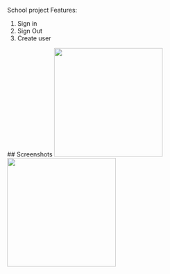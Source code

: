 School project 
Features: 
<ol>
  <li>Sign in</li>
  <li>Sign Out</li>
  <li>Create user</li>
</ol>
## Screenshots


<img src="https://user-images.githubusercontent.com/44341663/158367103-77b47af0-ba11-4ba1-9675-666f796a0874.png" width=250>
<img src="https://user-images.githubusercontent.com/44341663/158367163-21ccd482-e431-40cc-bc04-bc0b4389928e.png" width=250>



